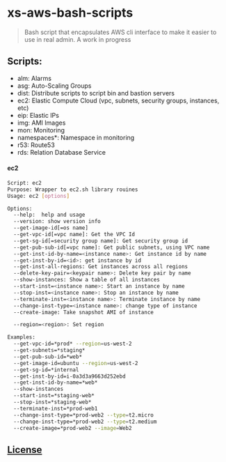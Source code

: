# xs-aws-bash-scripts

> Bash script that encapsulates AWS cli interface to make it easier to use in
real admin. A work in progress

## Scripts:
* alm: Alarms
* asg: Auto-Scaling Groups
* dist: Distribute scripts to script bin and bastion servers
* ec2: Elastic Compute Cloud (vpc, subnets, security groups, instances, etc)
* eip: Elastic IPs
* img: AMI Images
* mon: Monitoring
* namespaces*: Namespace in monitoring
* r53: Route53
* rds: Relation Database Service

#### ec2

```sh
Script: ec2
Purpose: Wrapper to ec2.sh library rouines
Usage: ec2 [options]

Options:
  --help:  help and usage
  --version: show version info
  --get-image-id[=os name]
  --get-vpc-id[=vpc name]: Get the VPC Id
  --get-sg-id[=security group name]: Get security group id
  --get-pub-sub-id[=vpc name]: Get public subnets, using VPC name
  --get-inst-id-by-name=<instance name>: Get instance id by name
  --get-inst-by-id=<id>: get instance by id
  --get-inst-all-regions: Get instances across all regions
  --delete-key-pair=<keypair name>: Delete key pair by name
  --show-instances: Show a table of all instances
  --start-inst=<instance name>: Start an instance by name
  --stop-inst=<instance name>: Stop an instance by name
  --terminate-inst=<instance name>: Terminate instance by name
  --change-inst-type=<instance name>: change type of instance
  --create-image: Take snapshot AMI of instance

  --region=<region>: Set region

Examples:
  --get-vpc-id=*prod* --region=us-west-2
  --get-subnets=*staging*
  --get-pub-sub-id=*web*
  --get-image-id=ubuntu --region=us-west-2
  --get-sg-id=*internal
  --get-inst-by-id=i-0a3d3a9663d252ebd
  --get-inst-id-by-name=*web*
  --show-instances
  --start-inst=*staging-web*
  --stop-inst=*staging-web*
  --terminate-inst=*prod-web1
  --change-inst-type=*prod-web2 --type=t2.micro
  --change-inst-type=*prod-web2 --type=t2.medium
  --create-image=*prod-web2 --image=Web2

```

## [License](LICENSE.md)
